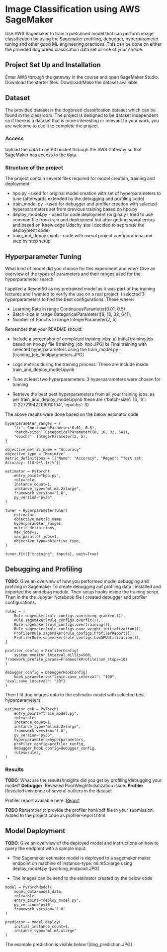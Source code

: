 # Image Classification using AWS SageMaker

Use AWS Sagemaker to train a pretrained model that can perform image classification by using the Sagemaker profiling, debugger, hyperparameter tuning and other good ML engineering practices. This can be done on either the provided dog breed classication data set or one of your choice.

## Project Set Up and Installation
Enter AWS through the gateway in the course and open SageMaker Studio. 
Download the starter files.
Download/Make the dataset available. 

## Dataset
The provided dataset is the dogbreed classification dataset which can be found in the classroom.
The project is designed to be dataset independent so if there is a dataset that is more interesting or relevant to your work, you are welcome to use it to complete the project.

### Access
Upload the data to an S3 bucket through the AWS Gateway so that SageMaker has access to the data. 

### Structure of the project
The project contain several files required for model creation, training and deployment:
* hpo.py - used for original model creation with set of hyperparameters to tune (afterwards extended by the debugging and profiling code)
* train_model.py - used for debugger and profiler creation with selected hyperparameters set from previous training based on hpo.py
* deploy_model.py - used for code deployment (originaly I tried to use common file from train and deployment but after getting sevral errors and based on Knowledge Udacity site I decided to seprarate the deployment code)
* train_and_depoy.ipynb - code with overal project configurationa and step by step setup

## Hyperparameter Tuning
What kind of model did you choose for this experiment and why? Give an overview of the types of parameters and their ranges used for the hyperparameter search

I applied a Resnet50 as my pretrained model as it was part of the training lectures and I wanted to verify the use on a real project.
I selected 3 hyperparameters to find the best configurations. These where:
* Learning Rate in range ContinuousParameter(0.01, 0.5)
* Batch-size in range CategoricalParameter([8, 16, 32, 64]),
* Number of Epochs in range IntegerParameter(2, 5)

Remember that your README should:
- Include a screenshot of completed training jobs:
a) Initial training job based on hpo.py file 
![training_job_hpo.JPG]
b) Final training with selected hyperparameters using the train_model.py
![training_job_finalparameters.JPG]

- Logs metrics during the training process: These are include inside train_and_deploy_model.ipynb
- Tune at least two hyperparameters: 3 hyperparameters were chosen for tunning
- Retrieve the best best hyperparameters from all your training jobs: as per train_and_deploy_model.ipynb these are {'batch-size': 16, 'lr': '0.22721942209010104', 'epochs': 3}

The above results were done based on the below estimator code
```
hyperparameter_ranges = {
    "lr": ContinuousParameter(0.01, 0.5),
    "batch-size": CategoricalParameter([8, 16, 32, 64]),
    "epochs": IntegerParameter(2, 5),
}

objective_metric_name = "Accuracy"
objective_type = "Maximize"
metric_definitions = [{"Name": "Accuracy", "Regex": "Test set: Accuracy: ([0-9\\.]+)%"}]

estimator = PyTorch(
    entry_point="hpo.py",
    role=role,
    instance_count=1,
    instance_type="ml.m5.2xlarge",
    framework_version="1.8",
    py_version="py36",
)

tuner = HyperparameterTuner(
    estimator,
    objective_metric_name,
    hyperparameter_ranges,
    metric_definitions,
    max_jobs=1,
    max_parallel_jobs=1,
    objective_type=objective_type,
)

tuner.fit({"training": inputs}, wait=True)
```


## Debugging and Profiling
**TODO**: Give an overview of how you performed model debugging and profiling in Sagemaker
To create debugging anf profiling data I installed and imported the smdebug module. Then setup hooks inside the training script. Then in the the Jupyter Notebook file  I created debugger and profiler configurations. 
```
rules = [
    Rule.sagemaker(rule_configs.vanishing_gradient()),
    Rule.sagemaker(rule_configs.overfit()),
    Rule.sagemaker(rule_configs.overtraining()),
    Rule.sagemaker(rule_configs.poor_weight_initialization()),
    ProfilerRule.sagemaker(rule_configs.ProfilerReport()),
    ProfilerRule.sagemaker(rule_configs.LowGPUUtilization()),
]

profiler_config = ProfilerConfig(
    system_monitor_interval_millis=500, framework_profile_params=FrameworkProfile(num_steps=10)
)

debugger_config = DebuggerHookConfig(
    hook_parameters={"train.save_interval": "100", "eval.save_interval": "10"}
)
```


Then I fit dog images data to the estimator model with selected best hyperparameters.
```
estimator_deb = PyTorch(
    entry_point="train_model.py",
    role=role,
    instance_count=1,
    instance_type="ml.m5.2xlarge",
    framework_version="1.8",
    py_version="py36",
    hyperparameters=hyperparameters,
    profiler_config=profiler_config,
    debugger_hook_config=debugger_config,
    rules=rules,
)
```

### Results
**TODO**: What are the results/insights did you get by profiling/debugging your model?
**Debugger**: Revealed PoorWeightInitialization issue.
**Profiler** Revealed existence of several outliers in the dataset

Profiler report available here: [Report](./profiler-report.html)

**TODO** Remember to provide the profiler html/pdf file in your submission.
Added to the project code as profiler-report.html

## Model Deployment
**TODO**: Give an overview of the deployed model and instructions on how to query the endpoint with a sample input.
- The Sagemaker estimator model is deployed to a sagemaker maker endpoint on machine of instance-type: ml.m5.xlarge using deploy_model.py
![working_endpoint.JPG]

- The images can be send to the estimator created by the below code
```
model = PyTorchModel(
    model_data=model_data,
    role=role,
    entry_point="deploy_model.py",
    py_version='py36',
    framework_version="1.8"
)

predictor = model.deploy(
    initial_instance_count=1, 
    instance_type="ml.m5.xlarge"
)
```
The example prediction is visible below
![dog_prediction.JPG]